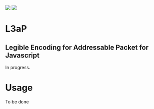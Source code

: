 ![](https://github.com/leap-protocol/leap-js/workflows/L3aP-JS%20Testing/badge.svg) 
<a href="https://codeclimate.com/github/leap-protocol/leap-js/maintainability"><img src="https://api.codeclimate.com/v1/badges/5af40fb63b711342f273/maintainability" /></a> 



# L3aP 
## Legible Encoding for Addressable Packet for Javascript

In progress.

# Usage

To be done


